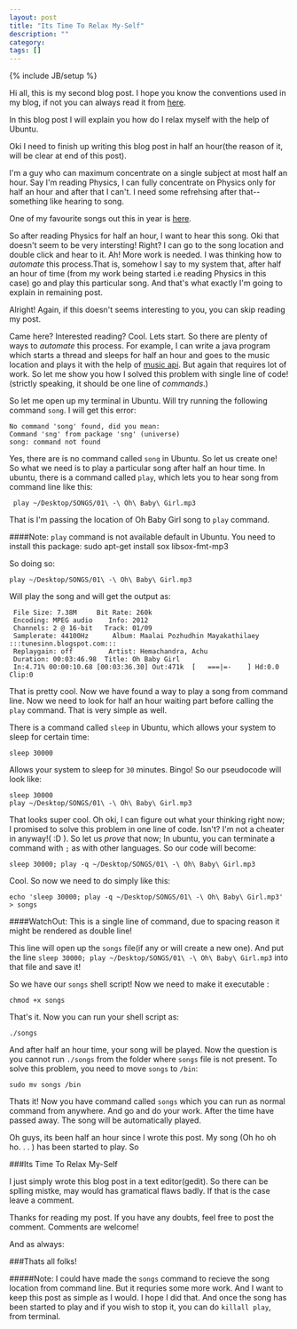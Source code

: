 ```yaml
---
layout: post
title: "Its Time To Relax My-Self"
description: ""
category: 
tags: []
---
```

{% include JB/setup %}

Hi all, this is my second blog post. I hope you know the conventions used in my blog, if not you can always read it from
[here](http://antoaravinth.github.com/2012/07/31/hello-world/). 

In this blog post I will explain you how do I relax myself with the help of Ubuntu.

Oki I need to finish up writing this blog post in half an hour(the reason of it, will be clear at end of this post).

I'm a guy who can maximum concentrate on a single subject at most half an hour. Say I'm reading Physics, I can fully concentrate on Physics only for half an hour and after that I can't. I need some refrehsing after that-- something like hearing to song.

One of my favourite songs out this in year is [here](http://www.youtube.com/watch?v=Er3epSUp6UE). 

So after reading Physics for half an hour, I want to hear this song. Oki that doesn't seem to be very intersting! Right? I can go to the song location and double click and hear to it. Ah! More work is needed. I was thinking how to *automate* this process.That is, somehow I say to my system that, after half an hour of time (from my work being started i.e reading Physics in this case) go and play this particular song. And that's what exactly I'm going to explain in remaining post. 

Alright! Again, if this doesn't seems interesting to you, you can skip reading my post. 

Came here? Interested reading? Cool. Lets start. So there are plenty of ways to *automate* this process. For example, I can write a java program which starts a thread and sleeps for half an hour and goes to the music location and plays it with the help of [music api](http://docs.oracle.com/javase/7/docs/api/javax/sound/sampled/package-summary.html). But again that requires lot of work. So let me show you how I solved this problem with single line of code! (strictly speaking, it should be one line of *commands*.)


So let me open up my terminal in Ubuntu. Will try running the following command `song`. I will get this error: 

	No command 'song' found, did you mean:
	Command 'sng' from package 'sng' (universe)
	song: command not found

Yes, there are is no command called `song` in Ubuntu. So let us create one! So what we need is to play a particular song after half an hour time. In ubuntu, there is a command called `play`, which lets you to hear song from command line like this:

	 play ~/Desktop/SONGS/01\ -\ Oh\ Baby\ Girl.mp3

That is I'm passing the location of Oh Baby Girl song to `play` command. 

####Note: `play` command is not available default in Ubuntu. You need to install this package:
	sudo apt-get install sox libsox-fmt-mp3

So doing so: 
	
	play ~/Desktop/SONGS/01\ -\ Oh\ Baby\ Girl.mp3

Will play the song and will get the output as:

	 File Size: 7.38M     Bit Rate: 260k
	 Encoding: MPEG audio    Info: 2012
	 Channels: 2 @ 16-bit   Track: 01/09
	 Samplerate: 44100Hz      Album: Maalai Pozhudhin Mayakathilaey :::tunesinn.blogspot.com:::
	 Replaygain: off         Artist: Hemachandra, Achu
	 Duration: 00:03:46.98  Title: Oh Baby Girl
	 In:4.71% 00:00:10.68 [00:03:36.30] Out:471k  [   ===|=-    ] Hd:0.0 Clip:0  

That is pretty cool. Now we have found a way to play a song from command line. Now we need to look for half an hour waiting part before calling the `play` command. That is very simple as well. 

There is a command called `sleep` in Ubuntu, which allows your system to sleep for certain time:

	sleep 30000

Allows your system to sleep for `30` minutes. Bingo! So our pseudocode will look like: 

	sleep 30000
	play ~/Desktop/SONGS/01\ -\ Oh\ Baby\ Girl.mp3

That looks super cool. Oh oki, I can figure out what your thinking right now; I promised to solve this problem in one line of code. Isn't? I'm not a cheater in anyway!( :D ). So let us *prove* that now; In ubuntu, you can terminate a command with `;` as with other languages. So 
our code will become:

	sleep 30000; play -q ~/Desktop/SONGS/01\ -\ Oh\ Baby\ Girl.mp3

Cool. So now we need to do simply like this:
	
	echo 'sleep 30000; play -q ~/Desktop/SONGS/01\ -\ Oh\ Baby\ Girl.mp3' > songs

####WatchOut: This is a single line of command, due to spacing reason it might be rendered as double line!

This line will open up the `songs` file(if any or will create a new one). And put the line `sleep 30000; play ~/Desktop/SONGS/01\ -\ Oh\ Baby\ Girl.mp3` into that file and save it!

So we have our `songs` shell script! Now we need to make it executable :

	chmod +x songs

That's it. Now you can run your shell script as:

	./songs

And after half an hour time, your song will be played. Now the question is you cannot run `./songs` from the folder where `songs` file is not present. To solve this problem, you need to move `songs` to `/bin`:
	
	sudo mv songs /bin

Thats it! Now you have command called `songs` which you can run as normal command from anywhere. And go and do your work. After the time have passed away. The song will be automatically played. 

Oh guys, its been half an hour since I wrote this post. My song (Oh ho oh ho. . . ) has been started to play. So 

###Its Time To Relax My-Self

I just simply wrote this blog post in a text editor(gedit). So there can be splling mistke, may would has gramatical flaws badly. If that is the case leave a comment.

Thanks for reading my post. If you have any doubts, feel free to post the comment. Comments are welcome!

And as always:

###Thats all folks!

#####Note: I could have made the `songs` command to recieve the song location from command line. But it requries some more work. And I want to keep this post as simple as I would. I hope I did that. And once the song has been started to play and if you wish to stop it, you can do `killall play`, from terminal. 

